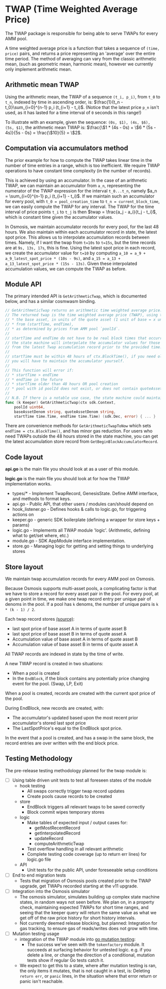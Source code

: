 # TWAP (Time Weighted Average Price)

The TWAP package is responsible for being able to serve TWAPs for every AMM pool.

A time weighted average price is a function that takes a sequence of `(time, price)` pairs, and returns a price representing an 'average' over the entire time period. The method of averaging can vary from the classic arithmetic mean, (such as geometric mean, harmonic mean), however we currently only implement arithmetic mean.

## Arithmetic mean TWAP

Using the arithmetic mean, the TWAP of a sequence `(t_i, p_i)`, from `t_0` to `t_n`, indexed by time in ascending order, is: $\frac{1}{t_n - t_0}\sum_{i=0}^{n-1} p_i (t_{i+1} - t_i)$. (Notice that the latest price `p_n` isn't used, as it has lasted for a time interval of `0` seconds in this range!)

To illustrate with an example, given the sequence: `(0s, $1), (4s, $6), (5s, $1)`, the arithmetic mean TWAP is: $\frac{\$1 * (4s - 0s) + \$6 * (5s - 4s)}{5s - 0s} = \frac{\$10}{5} = \$2$.

## Computation via accumulators method

The prior example for how to compute the TWAP takes linear time in the number of time entries in a range, which is too inefficient. We require TWAP operations to have constant time complexity (in the number of records).

This is achieved by using an accumulator. In the case of an arithmetic TWAP, we can maintain an accumulator from `a_n`, representing the numerator of the TWAP expression for the interval `t_0...t_n`, namely $a_n = \sum_{i=0}^{n-1} p_i (t_{i+1} - t_i)$. If we maintain such an accumulator for every pool, with `t_0 = pool_creation_time` to `t_n = current_block_time`, we can easily compute the TWAP for any interval. The TWAP for the time interval of price points `t_i` to `t_j` is then $twap = \frac{a_j - a_i}{t_j - t_i}$, which is constant time given the accumulator values.

In Osmosis, we maintain accumulator records for every pool, for the last 48 hours. We also maintain within each accumulator record in state, the latest spot price. This allows us to interpolate accumulation records between times. Namely, if I want the twap from `t=10s` to `t=15s`, but the time records are at `9s, 13s, 17s`, this is fine. Using the latest spot price in each record, we create the accumulator value for `t=10` by computing `a_10 = a_9 + a_9_latest_spot_price * (10s - 9s)`, and `a_15 = a_13 + a_13_latest_spot_price * (15s - 13s)`. Given these interpolated accumulation values, we can compute the TWAP as before.


## Module API

The primary intended API is `GetArithmeticTwap`, which is documented below, and has a similar cosmwasm binding.

```go
// GetArithmeticTwap returns an arithmetic time weighted average price.
// The returned twap is the time weighted average price (TWAP), using the arithmetic mean, of:
// * the base asset, in units of the quote asset (1 unit of base = x units of quote)
// * from (startTime, endTime),
// * as determined by prices from AMM pool `poolId`.
//
// startTime and endTime do not have to be real block times that occurred,
// the state machine will interpolate the accumulator values for those times
// from the latest Twap accumulation record prior to the provided time.
//
// startTime must be within 48 hours of ctx.BlockTime(), if you need older TWAPs,
// you will have to maintain the accumulator yourself.
//
// This function will error if:
// * startTime > endTime
// * endTime in the future
// * startTime older than 48 hours OR pool creation
// * pool with id poolId does not exist, or does not contain quoteAssetDenom, baseAssetDenom
//
// N.B. If there is a notable use case, the state machine could maintain more historical records, e.g. at one per hour.
func (k Keeper) GetArithmeticTwap(ctx sdk.Context,
	poolId uint64,
	baseAssetDenom string, quoteAssetDenom string,
	startTime time.Time, endTime time.Time) (sdk.Dec, error) { ... }
```

There are convenience methods for `GetArithmeticTwapToNow` which sets `endTime = ctx.BlockTime()`, and has minor gas reduction.
For users who need TWAPs outside the 48 hours stored in the state machine, you can get the latest accumulation store record from `GetBeginBlockAccumulatorRecord`.

## Code layout

**api.go** is the main file you should look at as a user of this module.

**logic.go** is the main file you should look at for how the TWAP implementation works.

- types/* - Implement TwapRecord, GenesisState. Define AMM interface, and methods to format keys.
- api.go - Public API, that other users / modules can/should depend on
- hook_listener.go - Defines hooks & calls to logic.go, for triggering actions on 
- keeper.go - generic SDK boilerplate (defining a wrapper for store keys + params)
- logic.go - Implements all TWAP module 'logic'. (Arithmetic, defining what to get/set where, etc.)
- module.go - SDK AppModule interface implementation.
- store.go - Managing logic for getting and setting things to underlying stores

## Store layout

We maintain twap accumulation records for every AMM pool on Osmosis. 

Because Osmosis supports multi-asset pools, a complicating factor is that we have to store a record for every asset pair in the pool.
For every pool, at a given point in time, we make one twap record entry per unique pair of denoms in the pool. If a pool has `k` denoms, the number of unique pairs is `k * (k - 1) / 2`.

Each twap record stores [(source)](https://github.com/osmosis-labs/osmosis/tree/main/proto/osmosis/gamm/twap):
* last spot price of base asset A in terms of quote asset B
* last spot price of base asset B in terms of quote asset A
* Accumulation value of base asset A in terms of quote asset B
* Accumulation value of base asset B in terms of quote asset A

All TWAP records are indexed in state by the time of write.

A new TWAP record is created in two situations:
* When a pool is created
* In the `EndBlock`, if the block contains any potentially price changing event for the pool. (Swap, LP, Exit)

When a pool is created, records are created with the current spot price of the pool.

During EndBlock, new records are created, with:
* The accumulator's updated based upon the most recent prior accumulator's stored last spot price
* The LastSpotPrice's equal to the EndBlock spot price.

In the event that a pool is created, and has a swap in the same block, the record entries are over written with the end block price.

## Testing Methodology

The pre-release testing methodology planned for the twap module is:

- [ ] Using table driven unit tests to test all foreseen states of the module
    - hook testing
        - All swaps correctly trigger twap record updates
        - Create pools cause records to be created
    - store
        - EndBlock triggers all relevant twaps to be saved correctly
        - Block commit wipes temporary stores
    - logic
        - Make tables of expected input / output cases for:
          - getMostRecentRecord
          - getInterpolatedRecord
          - updateRecord
          - computeArithmeticTwap
        - Test overflow handling in all relevant arithmetic
        - Complete testing code coverage (up to return err lines) for logic.go file
    - API
        - Unit tests for the public API, under foreseeable setup conditions
- [ ] End to end migration tests
    - Tests that migration of Osmosis pools created prior to the TWAP upgrade, get TWAPs recorded starting at the v11 upgrade.
- [ ] Integration into the Osmosis simulator
    - The osmosis simulator, simulates building up complex state machine states, in random ways not seen before. We plan on, in a property check, maintaining expected TWAPs for short time ranges, and seeing that the keeper query will return the same value as what we get off of the raw price history for short history intervals.
    - Not currently deemed release blocking, but planned: Integration for gas tracking, to ensure gas of reads/writes does not grow with time.
- [ ] Mutation testing usage
    - integration of the TWAP module into [go mutation testing](https://github.com/osmosis-labs/go-mutesting): 
        - The success we've seen with the `tokenfactory` module. It succeeds at surfacing behavior for untested logic.
          e.g. if you delete a line, or change the direction of a conditional, mutation tests show if regular Go tests catch it.
    - We expect to get this to a state, where after mutation testing is ran, the only items it mutates, that is not caught in a test, is: Deleting `return err`, or `panic` lines, in the situation where that error return or panic isn't reachable.